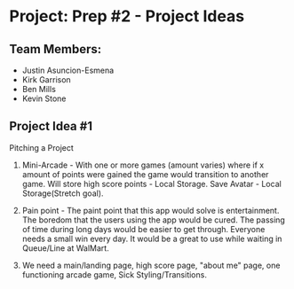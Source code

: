 # Project: Prep #2 - Project Ideas

## Team Members:

- Justin Asuncion-Esmena
- Kirk Garrison
- Ben Mills
- Kevin Stone


## Project Idea #1

 Pitching a Project
1. Mini-Arcade - 
With one or more games (amount varies) where if x amount of points were gained the game would transition to another game. 
Will store high score points - Local Storage.
Save Avatar - Local Storage(Stretch goal).


2. Pain point - The paint point that this app would solve is entertainment. The boredom that the users using the app would be cured. The passing of time during long days would be easier to get through. Everyone needs a small win every day. It would be a great to use while waiting in Queue/Line at WalMart.

3. We need a main/landing page, high score page, "about me" page, one functioning arcade game, Sick Styling/Transitions.
